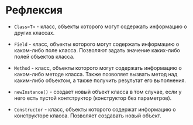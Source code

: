# Рефлексия

* `Class<T>` - класс, объекты которого могут содержать информацию о других классах.

* `Field` - класс, объекты которого могут содержать информацию о каком-либо поле класса. Позволяют задать значение каких-либо полей объектов класса.

* `Method` - класс, объекты которого могут содержать информацию о каком-либо методе класса. Также позволяет вызвать метод над каким-либо объектом, а также получить результат его выполнения.

* `newInstance()` - создает новый объект класса в том случае, если у него есть пустой контструктор (конструктор без параметров).

* `Constructor` - класс, объекты которого содержат информацию о конструкторе класса. Позволяет создавать новый объект.